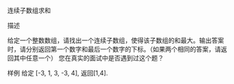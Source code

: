 连续子数组求和 

 描述 

给定一个整数数组，请找出一个连续子数组，使得该子数组的和最大。输出答案时，请分别返回第一个数字和最后一个数字的下标。（如果两个相同的答案，请返回其中任意一个）
您在真实的面试中是否遇到过这个题？ 

 样例 
给定 [-3, 1, 3, -3, 4], 返回[1,4].
